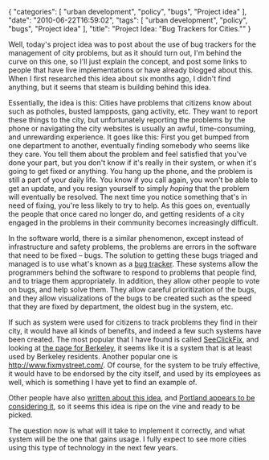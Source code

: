 {
    "categories": [
        "urban development", 
        "policy", 
        "bugs", 
        "Project idea"
    ], 
    "date": "2010-06-22T16:59:02", 
    "tags": [
        "urban development", 
        "policy", 
        "bugs", 
        "Project idea"
    ], 
    "title": "Project Idea: \"Bug Trackers for Cities.\""
}

Well, today's project idea was to post about the use of bug trackers for the management of city problems, but as it should turn out, I'm behind the curve on this one, so I'll just explain the concept, and post some links to people that have live implementations or have already blogged about this. When I first researched this idea about six months ago, I didn't find anything, but it seems that steam is building behind this idea.

Essentially, the idea is this: Cities have problems that citizens know about such as potholes, busted lampposts, gang activity, etc. They want to report these things to the city, but unfortunately reporting the problems by the phone or navigating the city websites is usually an awful, time-consuming, and unrewarding experience. It goes like this: First you get bumped from one department to another, eventually finding somebody who seems like they care. You tell them about the problem and feel satisfied that you've done your part, but you don't know if it's really in their system, or when it's going to get fixed or anything. You hang up the phone, and the problem is still a part of your daily life. You know if you call again, you won't be able to get an update, and you resign yourself to simply <em>hoping</em> that the problem will eventually be resolved. The next time you notice something that's in need of fixing, you're less likely to try to help. As this goes on, eventually the people that once cared no longer do, and getting residents of a city engaged in the problems in their community becomes increasingly difficult.

In the software world, there is a similar phenomenon, except instead of infrastructure and safety problems, the problems are errors in the software that need to be fixed &ndash; bugs. The solution to getting these bugs triaged and managed is to use what's known as a <a href="https://secure.wikimedia.org/wikipedia/en/wiki/Bug_tracking_system" target="_blank">bug tracker</a>. These systems allow the programmers behind the software to respond to problems that people find, and to triage them appropriately. In addition, they allow other people to vote on bugs, and help solve them. They allow careful prioritization of the bugs, and they allow visualizations of the bugs to be created such as the speed that they are fixed by department, the oldest bug in the system, etc.

If such as system were used for citizens to track problems they find in their city, it would have all kinds of benefits, and indeed a few such systems have been created. The most popular that I have found is called <a href="http://seeclickfix.com/" target="_blank">SeeClickFix</a>, and looking at <a href="http://seeclickfix.com/berkeley" target="_blank">the page for Berkeley</a>, it seems like it is a system that is at least used by Berkeley residents. Another popular one is <a href="http://www.fixmystreet.com/" target="_blank">http://www.fixmystreet.com/</a>. Of course, for the system to be truly effective, it would have to be endorsed by the city itself, and used by its employees as well, which is something I have yet to find an example of.

Other people have also <a href="http://speedbird.wordpress.com/2010/04/22/frameworks-for-citizen-responsiveness/" target="_blank">written about this idea</a>, and <a href="http://portlandwiki.org/CivicApps#Notes_from_CivicApps_Meetup_at_Open_Source_Bridge_2010" target="_blank">Portland appears to be considering it</a>, so it seems this idea is ripe on the vine and ready to be picked. 

The question now is what will it take to implement it correctly, and what system will be the one that gains usage. I fully expect to see more cities using this type of technology in the next few years. 